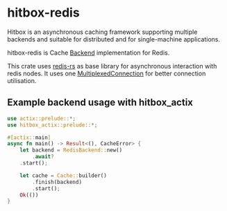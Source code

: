 # hitbox-redis

Hitbox is an asynchronous caching framework supporting multiple backends and suitable for distributed and for single-machine applications.

hitbox-redis is Cache [Backend] implementation for Redis.

This crate uses [redis-rs] as base library for asynchronous interaction with redis nodes.
It uses one [MultiplexedConnection] for better connection utilisation.

## Example backend usage with hitbox_actix

```rust
use actix::prelude::*;
use hitbox_actix::prelude::*;

#[actix::main]
async fn main() -> Result<(), CacheError> {
    let backend = RedisBackend::new()
    	.await?
	.start();

    let cache = Cache::builder()
        .finish(backend)
        .start();
    Ok(())
}
```

[MultiplexedConnection]: https://docs.rs/redis/latest/redis/aio/struct.MultiplexedConnection.html
[Backend]: https://docs.rs/hitbox-backend/latest/hitbox_backend/trait.Backend.html
[redis-rs]: https://docs.rs/redis/
